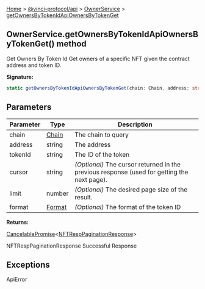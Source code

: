 [Home](./index.md) &gt; [@vinci-protocol/api](./api.md) &gt; [OwnerService](./api.ownerservice.md) &gt; [getOwnersByTokenIdApiOwnersByTokenGet](./api.ownerservice.getownersbytokenidapiownersbytokenget.md)

## OwnerService.getOwnersByTokenIdApiOwnersByTokenGet() method

Get Owners By Token Id Get owners of a specific NFT given the contract address and token ID.

<b>Signature:</b>

```typescript
static getOwnersByTokenIdApiOwnersByTokenGet(chain: Chain, address: string, tokenId: string, cursor?: string, limit?: number, format?: Format): CancelablePromise<NFTRespPaginationResponse>;
```

## Parameters

| Parameter | Type                      | Description                                                                                      |
| --------- | ------------------------- | ------------------------------------------------------------------------------------------------ |
| chain     | [Chain](./api.chain.md)   | The chain to query                                                                               |
| address   | string                    | The address                                                                                      |
| tokenId   | string                    | The ID of the token                                                                              |
| cursor    | string                    | <i>(Optional)</i> The cursor returned in the previous response (used for getting the next page). |
| limit     | number                    | <i>(Optional)</i> The desired page size of the result.                                           |
| format    | [Format](./api.format.md) | <i>(Optional)</i> The format of the token ID                                                     |

<b>Returns:</b>

[CancelablePromise](./api.cancelablepromise.md)<!-- -->&lt;[NFTRespPaginationResponse](./api.nftresppaginationresponse.md)<!-- -->&gt;

NFTRespPaginationResponse Successful Response

## Exceptions

ApiError
